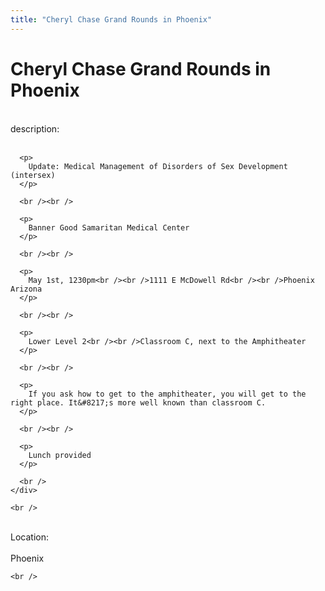 ```yaml
---
title: "Cheryl Chase Grand Rounds in Phoenix"
---
```


# Cheryl Chase Grand Rounds in Phoenix

<div class="flexinode-body flexinode-2">
  <div class="flexinode-textarea-1">
    <div class="form-item">
      <br /> <label>description:</label><br /><br /> 
      
      <p>
        Update: Medical Management of Disorders of Sex Development (intersex)
      </p>
      
      <br /><br />
      
      <p>
        Banner Good Samaritan Medical Center
      </p>
      
      <br /><br />
      
      <p>
        May 1st, 1230pm<br /><br />1111 E McDowell Rd<br /><br />Phoenix Arizona
      </p>
      
      <br /><br />
      
      <p>
        Lower Level 2<br /><br />Classroom C, next to the Amphitheater
      </p>
      
      <br /><br />
      
      <p>
        If you ask how to get to the amphitheater, you will get to the right place. It&#8217;s more well known than classroom C.
      </p>
      
      <br /><br />
      
      <p>
        Lunch provided
      </p>
      
      <br />
    </div>
    
    <br />
  </div>
  
  <div class="flexinode-textfield-2">
    <div class="form-item">
      <br /> <label>Location:</label><br /><br /> Phoenix<br />
    </div>
    
    <br />
  </div>
</div>